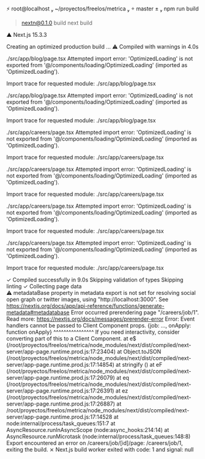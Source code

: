  ⚡ root@localhost  ~/proyectos/freelos/metrica   master ±  npm run build

> nextn@0.1.0 build
> next build

   ▲ Next.js 15.3.3

   Creating an optimized production build ...
 ⚠ Compiled with warnings in 4.0s

./src/app/blog/page.tsx
Attempted import error: 'OptimizedLoading' is not exported from '@/components/loading/OptimizedLoading' (imported as 'OptimizedLoading').

Import trace for requested module:
./src/app/blog/page.tsx

./src/app/blog/page.tsx
Attempted import error: 'OptimizedLoading' is not exported from '@/components/loading/OptimizedLoading' (imported as 'OptimizedLoading').

Import trace for requested module:
./src/app/blog/page.tsx

./src/app/careers/page.tsx
Attempted import error: 'OptimizedLoading' is not exported from '@/components/loading/OptimizedLoading' (imported as 'OptimizedLoading').

Import trace for requested module:
./src/app/careers/page.tsx

./src/app/careers/page.tsx
Attempted import error: 'OptimizedLoading' is not exported from '@/components/loading/OptimizedLoading' (imported as 'OptimizedLoading').

Import trace for requested module:
./src/app/careers/page.tsx

./src/app/careers/page.tsx
Attempted import error: 'OptimizedLoading' is not exported from '@/components/loading/OptimizedLoading' (imported as 'OptimizedLoading').

Import trace for requested module:
./src/app/careers/page.tsx

./src/app/careers/page.tsx
Attempted import error: 'OptimizedLoading' is not exported from '@/components/loading/OptimizedLoading' (imported as 'OptimizedLoading').

Import trace for requested module:
./src/app/careers/page.tsx

 ✓ Compiled successfully in 9.0s
   Skipping validation of types
   Skipping linting
 ✓ Collecting page data    
 ⚠ metadataBase property in metadata export is not set for resolving social open graph or twitter images, using "http://localhost:3000". See https://nextjs.org/docs/app/api-reference/functions/generate-metadata#metadatabase
Error occurred prerendering page "/careers/job/1". Read more: https://nextjs.org/docs/messages/prerender-error
Error: Event handlers cannot be passed to Client Component props.
  {job: ..., onApply: function onApply}
                      ^^^^^^^^^^^^^^^^
If you need interactivity, consider converting part of this to a Client Component.
    at e$ (/root/proyectos/freelos/metrica/node_modules/next/dist/compiled/next-server/app-page.runtime.prod.js:17:23404)
    at Object.toJSON (/root/proyectos/freelos/metrica/node_modules/next/dist/compiled/next-server/app-page.runtime.prod.js:17:14854)
    at stringify (<anonymous>)
    at eF (/root/proyectos/freelos/metrica/node_modules/next/dist/compiled/next-server/app-page.runtime.prod.js:17:26079)
    at eq (/root/proyectos/freelos/metrica/node_modules/next/dist/compiled/next-server/app-page.runtime.prod.js:17:26391)
    at ez (/root/proyectos/freelos/metrica/node_modules/next/dist/compiled/next-server/app-page.runtime.prod.js:17:26887)
    at /root/proyectos/freelos/metrica/node_modules/next/dist/compiled/next-server/app-page.runtime.prod.js:17:14528
    at node:internal/process/task_queues:151:7
    at AsyncResource.runInAsyncScope (node:async_hooks:214:14)
    at AsyncResource.runMicrotask (node:internal/process/task_queues:148:8)
Export encountered an error on /careers/job/[id]/page: /careers/job/1, exiting the build.
 ⨯ Next.js build worker exited with code: 1 and signal: null